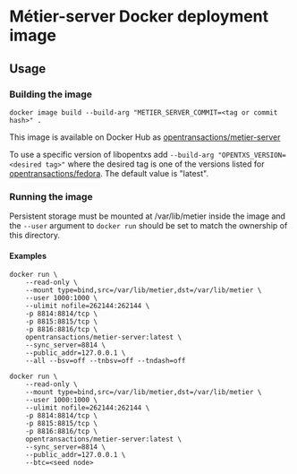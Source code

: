 # Métier-server Docker deployment image

## Usage

### Building the image

```
docker image build --build-arg "METIER_SERVER_COMMIT=<tag or commit hash>" .
```

This image is available on Docker Hub as [opentransactions/metier-server
](https://hub.docker.com/r/opentransactions/metier-server)

To use a specific version of libopentxs add ```--build-arg "OPENTXS_VERSION=<desired tag>"``` where the desired tag is one of the versions listed for [opentransactions/fedora](https://hub.docker.com/r/opentransactions/fedora/tags). The default value is "latest".

### Running the image

Persistent storage must be mounted at /var/lib/metier inside the image and the ```--user``` argument to ```docker run``` should be set to match the ownership of this directory.

#### Examples

```
docker run \
    --read-only \
    --mount type=bind,src=/var/lib/metier,dst=/var/lib/metier \
    --user 1000:1000 \
    --ulimit nofile=262144:262144 \
    -p 8814:8814/tcp \
    -p 8815:8815/tcp \
    -p 8816:8816/tcp \
    opentransactions/metier-server:latest \
    --sync_server=8814 \
    --public_addr=127.0.0.1 \
    --all --bsv=off --tnbsv=off --tndash=off
```

```
docker run \
    --read-only \
    --mount type=bind,src=/var/lib/metier,dst=/var/lib/metier \
    --user 1000:1000 \
    --ulimit nofile=262144:262144 \
    -p 8814:8814/tcp \
    -p 8815:8815/tcp \
    -p 8816:8816/tcp \
    opentransactions/metier-server:latest \
    --sync_server=8814 \
    --public_addr=127.0.0.1 \
    --btc=<seed node>
```
